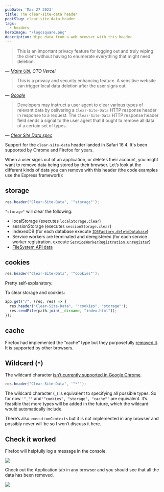 ```yaml
---
pubDate: 'Mar 27 2023'
title: The clear-site-data header
postSlug: clear-site-data-header
tags:
  - headers
heroImage: "/logosquare.png"
description: Wipe data from a web browser with this header
---
```


> This is an important privacy feature for logging out and truly wiping the client without having to enumerate everything that might need deletion.

<cite>— [Malte Ubl](https://twitter.com/cramforce/status/1583064493688426503), CTO Vercel</cite>

> This is a privacy and security enhancing feature. A sensitive website can trigger local data deletion after the user signs out.

<cite>— [Google](https://chromestatus.com/feature/4713262029471744)</cite>

> Developers may instruct a user agent to clear various types of relevant data by delivering a `Clear-Site-Data` HTTP response header in response to a request. The `Clear-Site-Data` HTTP response header field sends a signal to the user agent that it ought to remove all data of a certain set of types.

<cite>— [Clear Site Data spec](https://w3c.github.io/webappsec-clear-site-data/)</cite>

Support for the `clear-site-data` header landed in Safari 16.4. It's been supported by Chrome and Firefox for years.

When a user signs out of an application, or deletes their account, you might want to remove data being stored by their browser. Let’s look at the different kinds of data you can remove with this header (the code examples use the Express framework):

## storage

```js
res.header("Clear-Site-Data", '"storage"');
```

`"storage"` will clear the following:

- localStorage (executes `localStorage.clear`)
- sessionStorage (executes `sessionStorage.clear`)
- IndexedDB (for each database execute [`IDBFactory.deleteDatabase`](https://developer.mozilla.org/en-US/docs/Web/API/IDBFactory/deleteDatabase))
- Service workers are terminated and deregistered (for each service worker registration, execute [`ServiceWorkerRegistration.unregister`](https://developer.mozilla.org/en-US/docs/Web/API/ServiceWorkerRegistration/unregister))
- [FileSystem API data](https://developer.mozilla.org/en-US/docs/Web/API/File_and_Directory_Entries_API)

## cookies

```js
res.header("Clear-Site-Data", '"cookies"');
```

Pretty self-explanatory.

To clear storage and cookies:

```js
app.get("/", (req, res) => {
  res.header("Clear-Site-Data", '"cookies", "storage"');
  res.sendFile(path.join(__dirname, "index.html"));
});
```

## cache

Firefox had implemented the “cache” type but they purposefully [removed it](https://groups.google.com/a/mozilla.org/g/dev-platform/c/I939w1yrTp4?pli=1). It is supported by other browsers.

## Wildcard (`*`)

The wildcard character [isn’t currently supported in Google Chrome](https://bugs.chromium.org/p/chromium/issues/detail?id=898503).

```js
res.header("Clear-Site-Data", '"*"');
```

The wildcard character (_) is equivalent to specifying all possible types. So for now `'"_"'` and`'"cookies", "storage", "cache"'` are equivalent. It’s feasible that more types will be added in the future, which the wildcard would automatically include.

There’s also `executionContexts` but it is not implemented in any browser and possibly never will be so I won’t discuss it here.

## Check it worked

Firefox will helpfully log a message in the console.

![](/clear.png)

Check out the Application tab in any browser and you should see that all the data has been removed.

![](/applicationtab.png)
